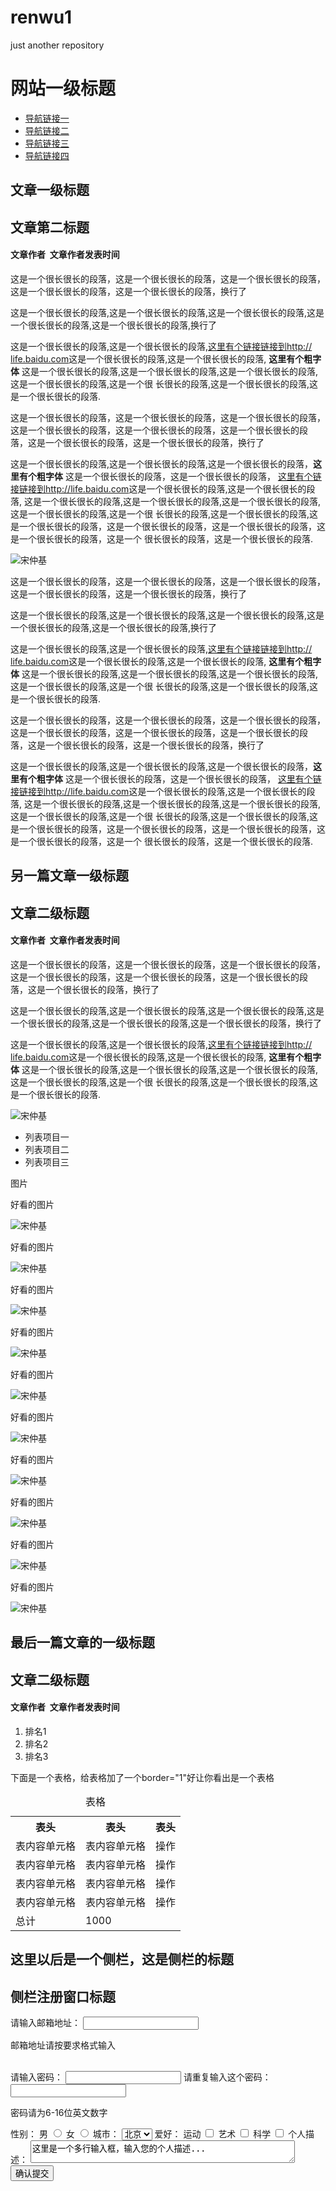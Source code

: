 # renwu1
just another repository
<!DOCTYPE HTML>
<html>
<head>
    <meta http-equiv="Content-Type"content="text/html;charset=utf-8">
    <title>我的第一个网站</title>
    <style type="text/css ">
        span{
            color:blue;
        }
        h1{
            font-size:20px;
        }
        h2{
            font-size:12px;
        }
        .picture{
            font-size:12px;
        }
        .yanse{
            color:purple;
        }
        td{
            color:purple;
        }
        table tr td,th{broder:2px solid #000;}
    </style>
</head>
<body>
<div id="hotList">
    <h1>网站一级标题</h1>
    <ul>
    <li><a href="#" title="导航链接一">导航链接一</a></li>
    <li><a href="#" title="导航链接二">导航链接二</a></li>
    <li><a href="#" title="导航链接三">导航链接三</a></li>
    <li><a href="#" title="导航链接四">导航链接四</a></li>
    </ul>
    <h2>文章一级标题</h2>
    <h2>文章第二标题</h2>
<h4>文章作者&nbsp;&nbsp;文章作者发表时间</h4>
<p>这是一个很长很长的段落，这是一个很长很长的段落，这是一个很长很长的段落，这是一个很长很长的段落，这是一个很长很长的段落，换行了<br /></p>
<p>这是一个很长很长的段落,这是一个很长很长的段落,这是一个很长很长的段落,这是一个很长很长的段落,这是一个很长很长的段落,换行了<br /></p>
<p>这是一个很长很长的段落,这是一个很长很长的段落,<a href="http://life.baidu.com" title="这里有个链接链接到">这里有个链接链接到http://
    life.baidu.com</a>这是一个很长很长的段落,这是一个很长很长的段落,
    <strong>这里有个粗字体</strong> 这是一个很长很长的段落,这是一个很长很长的段落,这是一个很长很长的段落,这是一个很长很长的段落,这是一个很
    长很长的段落,这是一个很长很长的段落,这是一个很长很长的段落.</p>
    <p>这是一个很长很长的段落，这是一个很长很长的段落，这是一个很长很长的段落，这是一个很长很长的段落，这是一个很长很长的段落，这是一个很长很长的段
        落，这是一个很长很长的段落，这是一个很长很长的段落，换行了<br /></p>
    <p>这是一个很长很长的段落,这是一个很长很长的段落,这是一个很长很长的段落，<strong>这里有个粗字体</strong> 这是一个很长很长的段落，这是一个很长很长的段落，
        <a href="http://life.baidu.com" title="这里有个链接链接到">这里有个链接链接到http://life.baidu.com</a>这是一个很长很长的段落,这是一个很长很长的段落,
        这是一个很长很长的段落,这是一个很长很长的段落,这是一个很长很长的段落,这是一个很长很长的段落,这是一个很
        长很长的段落,这是一个很长很长的段落,这是一个很长很长的段落，这是一个很长很长的段落，这是一个很长很长的段落，这是一个很长很长的段落，这是一个
        很长很长的段落，这是一个很长很长的段落.</p>
    <img src="http://korea.people.com.cn/mediafile/201405/08/F201405081421132371032303.jpg" alt="宋仲基" title="宋仲基"/>
</div>
<div >
<p>这是一个很长很长的段落，这是一个很长很长的段落，这是一个很长很长的段落，这是一个很长很长的段落，这是一个很长很长的段落，换行了<br /></p>
<p>这是一个很长很长的段落,这是一个很长很长的段落,这是一个很长很长的段落,这是一个很长很长的段落,这是一个很长很长的段落,换行了<br /></p>
<p>这是一个很长很长的段落,这是一个很长很长的段落,<a href="http://life.baidu.com" title="这里有个链接链接到">这里有个链接链接到http://
    life.baidu.com</a>这是一个很长很长的段落,这是一个很长很长的段落,
    <strong>这里有个粗字体</strong> 这是一个很长很长的段落,这是一个很长很长的段落,这是一个很长很长的段落,这是一个很长很长的段落,这是一个很
    长很长的段落,这是一个很长很长的段落,这是一个很长很长的段落.</p>
<p>这是一个很长很长的段落，这是一个很长很长的段落，这是一个很长很长的段落，这是一个很长很长的段落，这是一个很长很长的段落，这是一个很长很长的段
    落，这是一个很长很长的段落，这是一个很长很长的段落，换行了<br /></p>
<p>这是一个很长很长的段落,这是一个很长很长的段落,这是一个很长很长的段落，<strong>这里有个粗字体</strong> 这是一个很长很长的段落，这是一个很长很长的段落，
    <a href="http://life.baidu.com" title="这里有个链接链接到">这里有个链接链接到http://life.baidu.com</a>这是一个很长很长的段落,这是一个很长很长的段落,
    这是一个很长很长的段落,这是一个很长很长的段落,这是一个很长很长的段落,这是一个很长很长的段落,这是一个很
    长很长的段落,这是一个很长很长的段落,这是一个很长很长的段落，这是一个很长很长的段落，这是一个很长很长的段落，这是一个很长很长的段落，这是一个
    很长很长的段落，这是一个很长很长的段落.</p>
</div>
<div id="learningInstructed">
    <h2>另一篇文章一级标题</h2>
    <h2>文章二级标题</h2>
    <h4>文章作者&nbsp;&nbsp;文章作者发表时间</h4>
    <p>这是一个很长很长的段落，这是一个很长很长的段落，这是一个很长很长的段落，这是一个很长很长的段落，这是一个很长很长的段落，这是一个很长很长的段
        落，这是一个很长很长的段落，换行了<br /></p>
    <p>这是一个很长很长的段落,这是一个很长很长的段落,这是一个很长很长的段落,这是一个很长很长的段落,这是一个很长很长的段落,这是一个很长很长的段落，换行了<br /></p>
    <p>这是一个很长很长的段落,这是一个很长很长的段落,<a href="http://life.baidu.com" title="这里有个链接链接到">这里有个链接链接到http://
        life.baidu.com</a>这是一个很长很长的段落,这是一个很长很长的段落,
        <strong>这里有个粗字体</strong> 这是一个很长很长的段落,这是一个很长很长的段落,这是一个很长很长的段落,这是一个很长很长的段落,这是一个很
        长很长的段落,这是一个很长很长的段落,这是一个很长很长的段落.</p>
    <img src="http://korea.people.com.cn/mediafile/201405/08/F201405081421132371032303.jpg" alt="宋仲基" title="宋仲基"/>
</div>
<ul>
    <li>列表项目一</li>
    <li>列表项目二</li>
    <li>列表项目三</li>
</ul>
<label><span class="picture">图片</span></label>
<p>好看的图片</p>
<img src="http://korea.people.com.cn/mediafile/201405/08/F201405081421132371032303.jpg" alt="宋仲基" title="宋仲基"/>
<p>好看的图片</p>
<img src="http://korea.people.com.cn/mediafile/201405/08/F201405081421132371032303.jpg" alt="宋仲基" title="宋仲基"/>
<p>好看的图片</p>
<img src="http://korea.people.com.cn/mediafile/201405/08/F201405081421132371032303.jpg" alt="宋仲基" title="宋仲基"/>
<p>好看的图片</p>
<img src="http://korea.people.com.cn/mediafile/201405/08/F201405081421132371032303.jpg" alt="宋仲基" title="宋仲基"/>
<p>好看的图片</p>
<img src="http://korea.people.com.cn/mediafile/201405/08/F201405081421132371032303.jpg" alt="宋仲基" title="宋仲基"/>
<p>好看的图片</p>
<img src="http://korea.people.com.cn/mediafile/201405/08/F201405081421132371032303.jpg" alt="宋仲基" title="宋仲基"/>
<p>好看的图片</p>
<img src="http://korea.people.com.cn/mediafile/201405/08/F201405081421132371032303.jpg" alt="宋仲基" title="宋仲基"/>
<p>好看的图片</p>
<img src="http://korea.people.com.cn/mediafile/201405/08/F201405081421132371032303.jpg" alt="宋仲基" title="宋仲基"/>
<p>好看的图片</p>
<img src="http://korea.people.com.cn/mediafile/201405/08/F201405081421132371032303.jpg" alt="宋仲基" title="宋仲基"/>
<p>好看的图片</p>
<img src="http://korea.people.com.cn/mediafile/201405/08/F201405081421132371032303.jpg" alt="宋仲基" title="宋仲基"/>
<div>
    <h2>最后一篇文章的一级标题</h2>
    <h2>文章二级标题</h2>
    <h4>文章作者&nbsp;&nbsp;文章作者发表时间</h4>
</div>
<ol>
    <li>排名1</li>
    <li>排名2</li>
    <li>排名3</li>
</ol>
<p>下面是一个表格，给表格加了一个border="1"好让你看出是一个表格</p>
<table>
    <caption>表格</caption>
    <tbody>
    <tr>
        <th>表头</th>
        <th>表头</th>
        <th>表头</th>
    </tr>
    <tr>
        <td>表内容单元格</td>
        <td>表内容单元格</td>
        <td>操作</td>
    </tr>
    <tr>
        <td>表内容单元格</td>
        <td>表内容单元格</td>
        <td>操作</td>
    </tr>
    <tr>
        <td>表内容单元格</td>
        <td>表内容单元格</td>
        <td><span class="yanse">操作</span></td>
    </tr>
    <tr>
        <td>表内容单元格</td>
        <td>表内容单元格</td>
        <td>操作</td>
    </tr>
    <tr>
        <td>总计</td>
        <td>1000</td>
    </tr>
    </tbody>
</table>
<h2>这里以后是一个侧栏，这是侧栏的标题</h2>
<h2>侧栏注册窗口标题</h2>
<from method="post" action="save.php">
请输入邮箱地址：
    <input type="text" name="这是一个文本输入框">
    <p>邮箱地址请按要求格式输入</p>
    <br />
请输入密码：
    <input type="password " name="pass">
    请重复输入这个密码：
    <input type="password " name="pass">
    <br />
    <p>密码请为6-16位英文数字</p>
    <label>性别：</label>
    <label>男</label>
    <input type="radio" value="1" name="gender"/>
    <label>女</label>
    <input type="radio" value="2" name="gender"/>
    <label>城市：</label>
    <select>
        <option value="北京"selected="selected ">北京</option>
        <option value="上海">上海</option>
        <option value="广州">广州</option>
    </select>
    <label>爱好：</label>
    <label>运动</label>
    <input type="checkbox" value="1" name="hobby"/>
    <label>艺术</label>
    <input type="checkbox" value="2" name="hobby"/>
    <label>科学</label>
    <input type="checkbox" value="3" name="hobby"/>
    <label>个人描述：</label>
    <textarea cols="50" row="10">这里是一个多行输入框，输入您的个人描述...</textarea>
    <input type="submit" value="确认提交">
</from>
</body>
</html>
